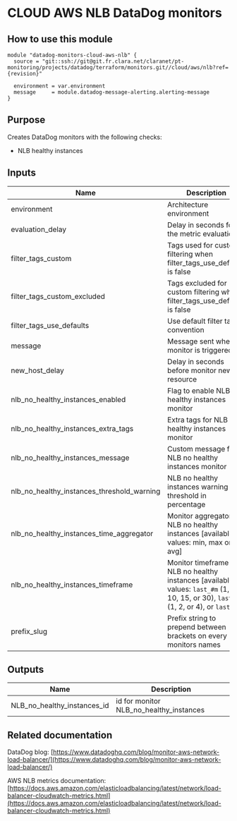 # CLOUD AWS NLB DataDog monitors

## How to use this module

```
module "datadog-monitors-cloud-aws-nlb" {
  source = "git::ssh://git@git.fr.clara.net/claranet/pt-monitoring/projects/datadog/terraform/monitors.git//cloud/aws/nlb?ref={revision}"

  environment = var.environment
  message     = module.datadog-message-alerting.alerting-message
}

```

## Purpose

Creates DataDog monitors with the following checks:

- NLB healthy instances

## Inputs

| Name | Description | Type | Default | Required |
|------|-------------|:----:|:-----:|:-----:|
| environment | Architecture environment | string | n/a | yes |
| evaluation\_delay | Delay in seconds for the metric evaluation | string | `"900"` | no |
| filter\_tags\_custom | Tags used for custom filtering when filter_tags_use_defaults is false | string | `"*"` | no |
| filter\_tags\_custom\_excluded | Tags excluded for custom filtering when filter_tags_use_defaults is false | string | `""` | no |
| filter\_tags\_use\_defaults | Use default filter tags convention | string | `"true"` | no |
| message | Message sent when a monitor is triggered | string | n/a | yes |
| new\_host\_delay | Delay in seconds before monitor new resource | string | `"300"` | no |
| nlb\_no\_healthy\_instances\_enabled | Flag to enable NLB no healthy instances monitor | string | `"true"` | no |
| nlb\_no\_healthy\_instances\_extra\_tags | Extra tags for NLB no healthy instances monitor | list(string) | `[]` | no |
| nlb\_no\_healthy\_instances\_message | Custom message for NLB no healthy instances monitor | string | `""` | no |
| nlb\_no\_healthy\_instances\_threshold\_warning | NLB no healthy instances warning threshold in percentage | string | `"100"` | no |
| nlb\_no\_healthy\_instances\_time\_aggregator | Monitor aggregator for NLB no healthy instances [available values: min, max or avg] | string | `"min"` | no |
| nlb\_no\_healthy\_instances\_timeframe | Monitor timeframe for NLB no healthy instances [available values: `last_#m` (1, 5, 10, 15, or 30), `last_#h` (1, 2, or 4), or `last_1d`] | string | `"last_5m"` | no |
| prefix\_slug | Prefix string to prepend between brackets on every monitors names | string | `""` | no |

## Outputs

| Name | Description |
|------|-------------|
| NLB\_no\_healthy\_instances\_id | id for monitor NLB_no_healthy_instances |

## Related documentation

DataDog blog: [https://www.datadoghq.com/blog/monitor-aws-network-load-balancer/](https://www.datadoghq.com/blog/monitor-aws-network-load-balancer/)

AWS NLB metrics documentation: [https://docs.aws.amazon.com/elasticloadbalancing/latest/network/load-balancer-cloudwatch-metrics.html](https://docs.aws.amazon.com/elasticloadbalancing/latest/network/load-balancer-cloudwatch-metrics.html)
